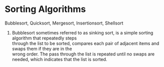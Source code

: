 # Sorting Algorithms
Bubblesort, Quicksort, Mergesort, Insertionsort, Shellsort

1. Bubblesort
    sometimes referred to as sinking sort, is a simple sorting algorithm that repeatedly steps<br>
  through the list to be sorted, compares each pair of adjacent items and swaps them if they are in the<br>
  wrong order. The pass through the list is repeated until no swaps are needed, which indicates that the list is sorted.<br>
